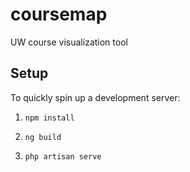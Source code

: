 # coursemap
UW course visualization tool

## Setup

To quickly spin up a development server:

1. `npm install`

2. `ng build`

3. `php artisan serve`
